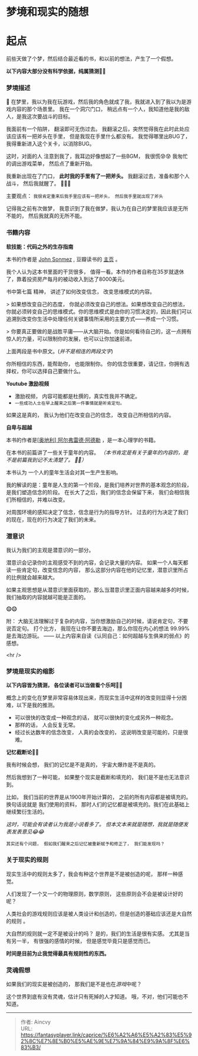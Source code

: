 # 梦境和现实的随想




# 起点

前些天做了个梦，然后结合最近看的书，和以前的想法，产生了一个假想。

**以下内容大部分没有科学依据，纯属猜测🤣🤣**



### 梦境描述

🤥 在梦里，我以为我在玩游戏，然后我的角色就成了我，我就进入到了我以为是游戏内容的那个场景里。 我在一个洞穴门口， 稍远点有一个人，我知道他是我的敌人，是我这次要战斗的目标。

我面前有一个陷阱， 翻滚即可无伤过去。 我翻滚之后，突然觉得我在此时此处应该应该有一把斧头在手里， 但是我现在手里什么都没有。  我觉得哪里出BUG了，我得重新进入这个关卡，以消除BUG。 

这时，对面的人 注意到我了，我耳边好像想起了一些BGM， 我很慌😰😰   我匆忙的调出游戏菜单， 然后点了重新开始。 

我重新出现在了门口， **此时我的手里有了一把斧头。** 我翻滚过去，准备和那个人战斗， 然后我就醒了。  🙈🙈🙈

主要观点： `我很肯定重来后我手里应该有一把斧头， 然后我手里就出现了斧头`



记得我之前有次做梦， 我意识到了我在做梦，我认为在自己的梦里我应该是无所不能的， 然后我就真的无所不能。 



### 书籍内容

**软技能：代码之外的生存指南**

本书的作者是 [John Sonmez](https://book.douban.com/search/John%20Sonmez) , 豆瓣读书的 [主页](https://book.douban.com/subject/26835090//) 。

我个人认为这本书里面的干货很多， 值得一看。本作的作者自称在35岁就退休了，靠着投资房产每月的被动收入到达了8000美元。 

书中第七篇 精神， 讲述了如何改变信念， 改变思维模式的内容。 

&gt; 如果想改变自己的态度， 你就必须改变自己的想法。如果想改变自己的想法， 你就必须转变自己的思维模式。你的思维模式是由你的习惯决定的，因此我们可以追溯到改变你生活中处理任何关键事情所采用的主要方式——养成一个习惯。

&gt; 你要真正要做的是战胜平庸——从大脑开始。你是如何看待自己的，这一点拥有惊人的力量，可以限制你的发展，也可以让你加速前进。

上面两段是书中原文。(*并不是相连的两段文字*)

你所相信的东西，能帮助你， 也能限制你。 你的信念很重要，请记住，你拥有选择权，你可以选择自己要做什么。



**Youtube 激励视频**

- 激励视频， 内容可能都是杜撰的，真实性我并不确定。
- `一些成功人士在早上醒来之后第一件事情就是听肯定句。`

如果这是真的， 我认为他们在改变自己的信念， 改变自己所相信的内容。



**自卑与超越**

本书的作者是[[奥地利\] 阿尔弗雷德·阿德勒](https://book.douban.com/author/179582/) ，是一本心理学的书籍。

在本书的前篇讲了一些关于童年的内容。  *（本书肯定是有关于童年的内容的，是不是前篇我到记不太清楚了。 😬😬）*

本书认为 一个人的童年生活会对其一生产生影响。

我的解读的是：童年是人生的第一个阶段，是我们培养对世界的基本观念的阶段，是我们塑造信念的阶段。 在长大了之后，我们的信念会保留下来， 我们会相信我们所相信的，并难以改变。

对周围环境的感知决定了信念，信念是行为的指导方针。 过去的行为决定了我们的现在，现在的行为决定了我们的未来。



### 潜意识

我认为我们的主观是潜意识的一部分。

潜意识会记录你的主观感受不到的内容，会记录大量的内容。 如果一个人每天都读一些肯定句，改变信念的内容， 那么这部分内容在他的记忆里，潜意识里所占的比例就会越来越大。

如果主观思想是从潜意识里面获取的，那么当潜意识里正面内容越来越多的时候，我们抽取的内容就越可能是正面的。

**😐😐**

附： 大脑无法理解过于复杂的内容，当你想激励自己的时候，请说肯定句，不要说否定句。 打个比方， 我现在让你不要去海边，那么你现在内心的想法 99.99% 是去海边游玩。       —— 以上内容来自读《认同自己：如何超越与生俱来的弱点》的感想。



&lt;hr /&gt;

### 梦境是现实的缩影

**以下内容皆为猜测， 各位读者可以当做看个乐呵🌝🌝**

概念上的变化在梦里非常容易体现出来，而现实生活中这样的改变则显得十分困难，以下是我的推测。

- 可以很快的改变成一种观念的话， 就可以很快的变化成另外一种观念。
- 那样的话， 人会反复无常。
- 经过长达数年的信念改变， 人真的会改变的， 这说明改变是可能的，只是很难。





**记忆截断论🌚🌚**

我有时候会想， 我们的记忆是不是真的， 宇宙大爆炸是不是真的。

然后我想到了一种可能，  如果整个现实是截断和填充的， 我们是不是也无法意识到。 

比如， 我们当前的世界是从1900年开始计算的， 之前的所有内容都是被填充的。换句话说就是 我们使用的资料， 那时人们的记忆都是被填充的。我们在此基础上继续繁衍生活的。

*这时，可能会有读者认为我是小说看多了。 但本文本来就是随想，我就是随便发表发表意见😂😂*

`其实还有个问题， 假如我们醒来之后记忆被重新赋予和修正了， 我们能发现吗？`



### 关于现实的规则

现实生活中的规则太多了，我会有种这个世界是不是被创造的呢， 那样一种感觉。 

人们发现了一个又一个的物理原则，数学原则， 这些原则会不会是被设计好的呢？

人类社会的游戏规则应该是被人类设计和创造的，但是创造的基础应该还是大自然的规则 。 

大自然的规则就一定不是被设计的吗？   是的，我们的生活是很有实感。 尤其是当有另一半， 有很强的感情的时候， 但是感觉毕竟只是感觉而已。

**时间是目前为止我觉得最具有规则性的东西。**



### 灵魂假想

如果我们的现实是被创造的， 那我们是不是也在*游戏*中呢？

这个世界到底有没有灵魂，估计只有死掉的人才知道。 哦，不对，他们可能也不知道。







---

> 作者: Aincvy  
> URL: https://fantasyplayer.link/caprice/%E6%A2%A6%E5%A2%83%E5%92%8C%E7%8E%B0%E5%AE%9E%E7%9A%84%E9%9A%8F%E6%83%B3/  

